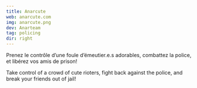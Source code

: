 ```yaml
---
title: Anarcute
web: anarcute.com
img: anarcute.png
dev: Anarteam
tag: policing
dir: right
---
```

Prenez le contrôle d’une foule d’émeutier.e.s adorables, combattez la police, et libérez vos amis de prison!

Take control of a crowd of cute rioters, fight back against the police, and break your friends out of jail!
